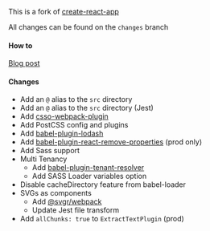 This is a fork of [create-react-app](https://github.com/facebook/create-react-app)

All changes can be found on the `changes` branch

#### How to

[Blog post](https://amido.com/blog/custom-react-app/)

#### Changes

- Add an `@` alias to the `src` directory
- Add an `@` alias to the `src` directory (Jest)
- Add [csso-webpack-plugin](https://github.com/zoobestik/csso-webpack-plugin)
- Add PostCSS config and plugins
- Add [babel-plugin-lodash](https://github.com/lodash/babel-plugin-lodash)
- Add [babel-plugin-react-remove-properties](https://github.com/oliviertassinari/babel-plugin-react-remove-properties) (prod only)
- Add Sass support
- Multi Tenancy
  - Add [babel-plugin-tenant-resolver](https://github.com/MakakeCommunity/babel-plugin-tenant-resolver)
  - Add SASS Loader variables option
- Disable cacheDirectory feature from babel-loader
- SVGs as components
  - Add [@svgr/webpack](https://github.com/smooth-code/svgr/tree/master/packages/webpack)
  - Update Jest file transform
- Add `allChunks: true` to `ExtractTextPlugin` (prod)
